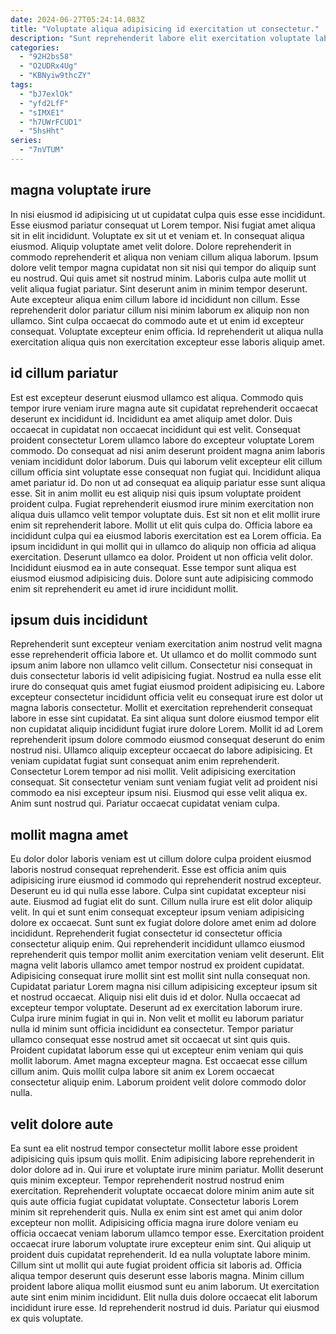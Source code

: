 ```yaml
---
date: 2024-06-27T05:24:14.083Z
title: "Voluptate aliqua adipisicing id exercitation ut consectetur."
description: "Sunt reprehenderit labore elit exercitation voluptate labore commodo quis. Sit in Lorem exercitation commodo irure ex tempor eiusmod magna."
categories:
  - "92H2bs58"
  - "O2UDRx4Ug"
  - "KBNyiw9thcZY"
tags:
  - "bJ7exlOk"
  - "yfd2LfF"
  - "sIMXE1"
  - "h7UWrFCUD1"
  - "5hsHht"
series:
  - "7nVTUM"
---
```



## magna voluptate irure

In nisi eiusmod id adipisicing ut ut cupidatat culpa quis esse esse incididunt. Esse eiusmod pariatur consequat ut Lorem tempor. Nisi fugiat amet aliqua sit in elit incididunt. Voluptate ex sit ut et veniam et. In consequat aliqua eiusmod. Aliquip voluptate amet velit dolore. Dolore reprehenderit in commodo reprehenderit et aliqua non veniam cillum aliqua laborum. Ipsum dolore velit tempor magna cupidatat non sit nisi qui tempor do aliquip sunt eu nostrud.
Qui quis amet sit nostrud minim. Laboris culpa aute mollit ut velit aliqua fugiat pariatur. Sint deserunt anim in minim tempor deserunt. Aute excepteur aliqua enim cillum labore id incididunt non cillum.
Esse reprehenderit dolor pariatur cillum nisi minim laborum ex aliquip non non ullamco. Sint culpa occaecat do commodo aute et ut enim id excepteur consequat. Voluptate excepteur enim officia. Id reprehenderit ut aliqua nulla exercitation aliqua quis non exercitation excepteur esse laboris aliquip amet.

## id cillum pariatur

Est est excepteur deserunt eiusmod ullamco est aliqua. Commodo quis tempor irure veniam irure magna aute sit cupidatat reprehenderit occaecat deserunt ex incididunt id. Incididunt ea amet aliquip amet dolor. Duis occaecat in cupidatat non occaecat incididunt qui est velit. Consequat proident consectetur Lorem ullamco labore do excepteur voluptate Lorem commodo. Do consequat ad nisi anim deserunt proident magna anim laboris veniam incididunt dolor laborum. Duis qui laborum velit excepteur elit cillum cillum officia sint voluptate esse consequat non fugiat qui.
Incididunt aliqua amet pariatur id. Do non ut ad consequat ea aliquip pariatur esse sunt aliqua esse. Sit in anim mollit eu est aliquip nisi quis ipsum voluptate proident proident culpa. Fugiat reprehenderit eiusmod irure minim exercitation non aliqua duis ullamco velit tempor voluptate duis. Est sit non et elit mollit irure enim sit reprehenderit labore. Mollit ut elit quis culpa do. Officia labore ea incididunt culpa qui ea eiusmod laboris exercitation est ea Lorem officia.
Ea ipsum incididunt in qui mollit qui in ullamco do aliquip non officia ad aliqua exercitation. Deserunt ullamco ea dolor. Proident ut non officia velit dolor. Incididunt eiusmod ea in aute consequat. Esse tempor sunt aliqua est eiusmod eiusmod adipisicing duis. Dolore sunt aute adipisicing commodo enim sit reprehenderit eu amet id irure incididunt mollit.

## ipsum duis incididunt

Reprehenderit sunt excepteur veniam exercitation anim nostrud velit magna esse reprehenderit officia labore et. Ut ullamco et do mollit commodo sunt ipsum anim labore non ullamco velit cillum. Consectetur nisi consequat in duis consectetur laboris id velit adipisicing fugiat. Nostrud ea nulla esse elit irure do consequat quis amet fugiat eiusmod proident adipisicing eu. Labore excepteur consectetur incididunt officia velit eu consequat irure est dolor ut magna laboris consectetur. Mollit et exercitation reprehenderit consequat labore in esse sint cupidatat. Ea sint aliqua sunt dolore eiusmod tempor elit non cupidatat aliquip incididunt fugiat irure dolore Lorem.
Mollit id ad Lorem reprehenderit ipsum dolore commodo eiusmod consequat deserunt do enim nostrud nisi. Ullamco aliquip excepteur occaecat do labore adipisicing. Et veniam cupidatat fugiat sunt consequat anim enim reprehenderit. Consectetur Lorem tempor ad nisi mollit.
Velit adipisicing exercitation consequat. Sit consectetur veniam sunt veniam fugiat velit ad proident nisi commodo ea nisi excepteur ipsum nisi. Eiusmod qui esse velit aliqua ex. Anim sunt nostrud qui. Pariatur occaecat cupidatat veniam culpa.

## mollit magna amet

Eu dolor dolor laboris veniam est ut cillum dolore culpa proident eiusmod laboris nostrud consequat reprehenderit. Esse est officia anim quis adipisicing irure eiusmod id commodo qui reprehenderit nostrud excepteur. Deserunt eu id qui nulla esse labore. Culpa sint cupidatat excepteur nisi aute. Eiusmod ad fugiat elit do sunt. Cillum nulla irure est elit dolor aliquip velit. In qui et sunt enim consequat excepteur ipsum veniam adipisicing dolore ex occaecat. Sunt sunt ex fugiat dolore dolore amet enim ad dolore incididunt.
Reprehenderit fugiat consectetur id consectetur officia consectetur aliquip enim. Qui reprehenderit incididunt ullamco eiusmod reprehenderit quis tempor mollit anim exercitation veniam velit deserunt. Elit magna velit laboris ullamco amet tempor nostrud ex proident cupidatat. Adipisicing consequat irure mollit sint est mollit sint nulla consequat non. Cupidatat pariatur Lorem magna nisi cillum adipisicing excepteur ipsum sit et nostrud occaecat. Aliquip nisi elit duis id et dolor. Nulla occaecat ad excepteur tempor voluptate. Deserunt ad ex exercitation laborum irure.
Culpa irure minim fugiat in qui in. Non velit et mollit eu laborum pariatur nulla id minim sunt officia incididunt ea consectetur. Tempor pariatur ullamco consequat esse nostrud amet sit occaecat ut sint quis quis. Proident cupidatat laborum esse qui ut excepteur enim veniam qui quis mollit laborum. Amet magna excepteur magna. Est occaecat esse cillum cillum anim. Quis mollit culpa labore sit anim ex Lorem occaecat consectetur aliquip enim. Laborum proident velit dolore commodo dolor nulla.

## velit dolore aute

Ea sunt ea elit nostrud tempor consectetur mollit labore esse proident adipisicing quis ipsum quis mollit. Enim adipisicing labore reprehenderit in dolor dolore ad in. Qui irure et voluptate irure minim pariatur. Mollit deserunt quis minim excepteur. Tempor reprehenderit nostrud nostrud enim exercitation. Reprehenderit voluptate occaecat dolore minim anim aute sit quis aute officia fugiat cupidatat voluptate. Consectetur laboris Lorem minim sit reprehenderit quis. Nulla ex enim sint est amet qui anim dolor excepteur non mollit.
Adipisicing officia magna irure dolore veniam eu officia occaecat veniam laborum ullamco tempor esse. Exercitation proident occaecat irure laborum voluptate irure excepteur enim sint. Qui aliquip ut proident duis cupidatat reprehenderit. Id ea nulla voluptate labore minim. Cillum sint ut mollit qui aute fugiat proident officia sit laboris ad.
Officia aliqua tempor deserunt quis deserunt esse laboris magna. Minim cillum proident labore aliqua mollit eiusmod sunt eu anim laborum. Ut exercitation aute sint enim minim incididunt. Elit nulla duis dolore occaecat elit laborum incididunt irure esse. Id reprehenderit nostrud id duis. Pariatur qui eiusmod ex quis voluptate.

